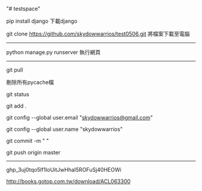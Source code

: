 "# testspace" 

pip install django  下載django

git clone https://github.com/skydowwarrios/test0506.git  將檔案下載至電腦

----------------------------------------------------------------

python manage.py runserver 執行網頁

----------------------------------------------------------------

git pull

刪除所有pycache檔

git status

git add .

git config --global user.email "skydowwarrios@gmail.com"

git config --global user.name "skydowwarrios"

git commit -m " "

git push origin master

----------------------------------------------------------------
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

http://books.gotop.com.tw/download/ACL063300
